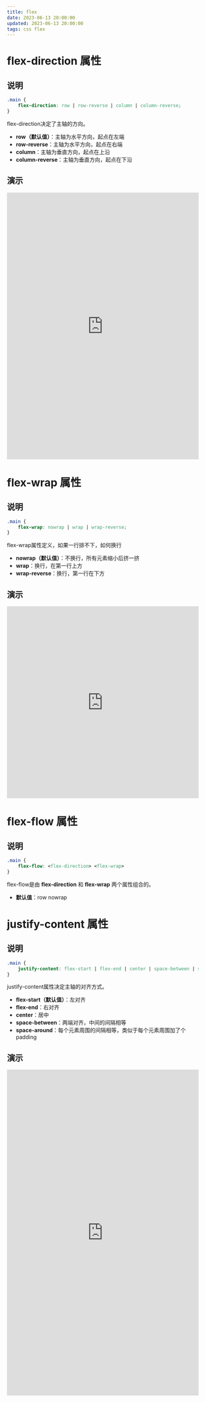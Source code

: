 ```yaml
---
title: flex
date: 2023-06-13 20:00:00
updated: 2023-06-13 20:00:00
tags: css flex
---
```


# flex-direction 属性

## 说明

```css
.main {
    flex-direction: row | row-reverse | column | column-reverse;
}
```
flex-direction决定了主轴的方向。

- **row（默认值）**：主轴为水平方向，起点在左端
- **row-reverse**：主轴为水平方向，起点在右端
- **column**：主轴为垂直方向，起点在上沿
- **column-reverse**：主轴为垂直方向，起点在下沿

## 演示

<iframe  
  width=100%
  height=699px
  src="http://127.0.0.1:5500/code/css/flex/flex-direction.html"  
  frameborder=0  
  allowfullscreen>
</iframe>

# flex-wrap 属性

## 说明

```css
.main {
    flex-wrap: nowrap | wrap | wrap-reverse;
}
```
flex-wrap属性定义，如果一行排不下，如何换行

- **nowrap（默认值）**：不换行，所有元素缩小后挤一挤
- **wrap**：换行，在第一行上方
- **wrap-reverse**：换行，第一行在下方

## 演示

<iframe  
  width=100%
  height=503px
  src="http://127.0.0.1:5500/code/css/flex/flex-wrap.html"  
  frameborder=0  
  allowfullscreen>
</iframe>

# flex-flow 属性

## 说明

```css
.main {
    flex-flow: <flex-direction> <flex-wrap>
}
```

flex-flow是由 **flex-direction** 和 **flex-wrap** 两个属性组合的。
- **默认值**：row nowrap

# justify-content 属性

## 说明

```css
.main {
    justify-content: flex-start | flex-end | center | space-between | space-around;
}
```

justify-content属性决定主轴的对齐方式。

- **flex-start（默认值）**：左对齐
- **flex-end**：右对齐
- **center**：居中
- **space-between**：两端对齐，中间的间隔相等
- **space-around**：每个元素周围的间隔相等，类似于每个元素周围加了个padding

## 演示

<iframe  
  width=100%
  height=854px
  src="http://127.0.0.1:5500/code/css/flex/justify-content.html"  
  frameborder=0  
  allowfullscreen>
</iframe>

